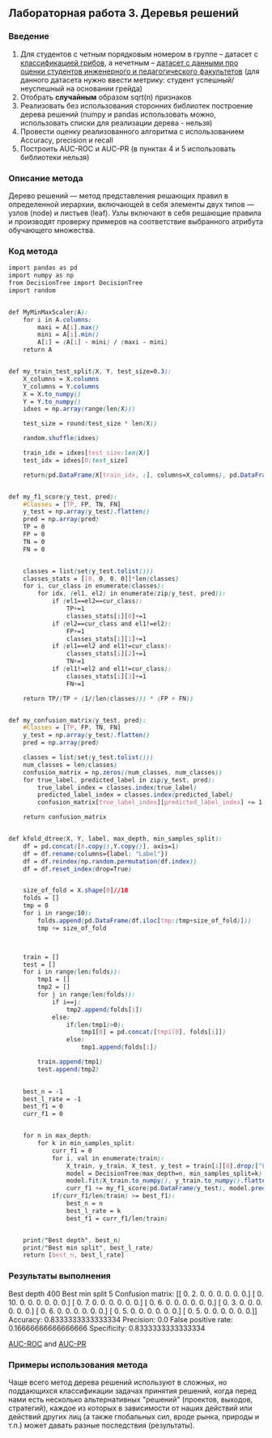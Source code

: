 ## Лабораторная работа 3. Деревья решений

### Введение

1. Для студентов с четным порядковым номером в группе – датасет с [классификацией грибов](https://archive.ics.uci.edu/ml/datasets/Mushroom), а нечетным – [датасет с данными про оценки студентов инженерного и педагогического факультетов](https://archive.ics.uci.edu/dataset/856/higher+education+students+performance+evaluation) (для данного датасета нужно ввести метрику: студент успешный/неуспешный на основании грейда)
2. Отобрать **случайным** образом sqrt(n) признаков
3. Реализовать без использования сторонних библиотек построение дерева решений (numpy и pandas использовать можно, использовать списки для реализации  дерева - нельзя)
4. Провести оценку реализованного алгоритма с использованием Accuracy, precision и recall
5. Построить AUC-ROC и AUC-PR (в пунктах 4 и 5 использовать библиотеки нельзя)

### Описание метода

Дерево решений — метод представления решающих правил в определенной иерархии, включающей в себя элементы двух типов — узлов (node) и листьев (leaf). Узлы включают в себя решающие правила и производят проверку примеров на соответствие выбранного атрибута обучающего множества.

### Код метода

```css
import pandas as pd 
import numpy as np
from DecisionTree import DecisionTree
import random


def MyMinMaxScaler(A):
    for i in A.columns:
        maxi = A[i].max()
        mini = A[i].min()
        A[i] = (A[i] - mini) / (maxi - mini)
    return A


def my_train_test_split(X, Y, test_size=0.3):
    X_columns = X.columns
    Y_columns = Y.columns
    X = X.to_numpy()
    Y = Y.to_numpy()
    idxes = np.array(range(len(X)))

    test_size = round(test_size * len(X))

    random.shuffle(idxes)

    train_idx = idxes[test_size:len(X)]
    test_idx = idxes[0:test_size]

    return(pd.DataFrame(X[train_idx, :], columns=X_columns), pd.DataFrame(X[test_idx, :], columns=X_columns), pd.DataFrame(Y[train_idx, :], columns=Y_columns), pd.DataFrame(Y[test_idx, :], columns=Y_columns))


def my_f1_score(y_test, pred):
    #Classes = [TP, FP, TN, FN]
    y_test = np.array(y_test).flatten()
    pred = np.array(pred)
    TP = 0
    FP = 0
    TN = 0
    FN = 0


    classes = list(set(y_test.tolist()))
    classes_stats = [[0, 0, 0, 0]]*len(classes)
    for i, cur_class in enumerate(classes):
        for idx, (el1, el2) in enumerate(zip(y_test, pred)):
            if (el1==el2==cur_class):
                TP+=1
                classes_stats[i][0]+=1
            if (el2==cur_class and el1!=el2):
                FP+=1
                classes_stats[i][1]+=1
            if (el1==el2 and el1!=cur_class):
                classes_stats[i][2]+=1
                TN+=1
            if (el1!=el2 and el1!=cur_class):
                classes_stats[i][3]+=1
                FN+=1

    return TP/(TP + (1/(len(classes))) * (FP + FN))


def my_confusion_matrix(y_test, pred):
    #Classes = [TP, FP, TN, FN]
    y_test = np.array(y_test).flatten()
    pred = np.array(pred)

    classes = list(set(y_test.tolist()))
    num_classes = len(classes)
    confusion_matrix = np.zeros((num_classes, num_classes))
    for true_label, predicted_label in zip(y_test, pred):
        true_label_index = classes.index(true_label)
        predicted_label_index = classes.index(predicted_label)
        confusion_matrix[true_label_index][predicted_label_index] += 1

    return confusion_matrix


def kfold_dtree(X, Y, label, max_depth, min_samples_split):
    df = pd.concat([X.copy(),Y.copy()], axis=1)
    df = df.rename(columns={label: "Label"}) 
    df = df.reindex(np.random.permutation(df.index)) 
    df = df.reset_index(drop=True)


    size_of_fold = X.shape[0]//10
    folds = []
    tmp = 0
    for i in range(10):
        folds.append(pd.DataFrame(df.iloc[tmp:(tmp+size_of_fold)]))
        tmp += size_of_fold



    train = []
    test = [] 
    for i in range(len(folds)):
        tmp1 = []
        tmp2 = []
        for j in range(len(folds)):
            if i==j:
                tmp2.append(folds[i])
            else:
                if(len(tmp1)>0):
                    tmp1[0] = pd.concat([tmp1[0], folds[i]])
                else:
                    tmp1.append(folds[i])

        train.append(tmp1)
        test.append(tmp2)
    

    best_n = -1
    best_l_rate = -1
    best_f1 = 0
    curr_f1 = 0


    for n in max_depth:
        for k in min_samples_split:
            curr_f1 = 0
            for i, val in enumerate(train):
                X_train, y_train, X_test, y_test = train[i][0].drop(["Label"], axis=1), train[i][0][["Label"]], test[i][0].drop(["Label"], axis=1), test[i][0][["Label"]]
                model = DecisionTree(max_depth=n, min_samples_split=k)
                model.fit(X_train.to_numpy(), y_train.to_numpy().flatten())
                curr_f1 += my_f1_score(pd.DataFrame(y_test), model.predict(X_test.to_numpy()))
            if(curr_f1/len(train) >= best_f1):
                best_n = n 
                best_l_rate = k
                best_f1 = curr_f1/len(train)


    print("Best depth", best_n)
    print("Best min split", best_l_rate)
    return [best_n, best_l_rate]

```

### Результаты выполнения

Best depth 400
Best min split 5
Confusion matrix:
 [[ 0.  2.  0.  0.  0.  0.  0.  0.]
 [ 0. 10.  0.  0.  0.  0.  0.  0.]
 [ 0.  7.  0.  0.  0.  0.  0.  0.]
 [ 0.  6.  0.  0.  0.  0.  0.  0.]
 [ 0.  3.  0.  0.  0.  0.  0.  0.]
 [ 0.  6.  0.  0.  0.  0.  0.  0.]
 [ 0.  5.  0.  0.  0.  0.  0.  0.]
 [ 0.  5.  0.  0.  0.  0.  0.  0.]]
Accuracy: 0.8333333333333334
Precision: 0.0
False positive rate: 0.16666666666666666
Specificity: 0.8333333333333334

[AUC-ROC](https://github.com/NorthCapDiamond/Artificial-intelligence-Systems/blob/main/lab6/AUCS/Снимок%20экрана%202023-11-27%20в%2014.47.34.png) and [AUC-PR](https://github.com/NorthCapDiamond/Artificial-intelligence-Systems/blob/main/lab6/AUCS/Снимок%20экрана%202023-11-27%20в%2014.48.01.png)

### Примеры использования метода

Чаще всего метод дерева решений используют в сложных, но поддающихся классификации задачах принятия решений, когда перед нами есть несколько альтернативных "решений" (проектов, выходов, стратегий), каждое из которых в зависимости от наших действий или действий других лиц (а также глобальных сил, вроде рынка, природы и т.п.) может давать разные последствия (результаты).
